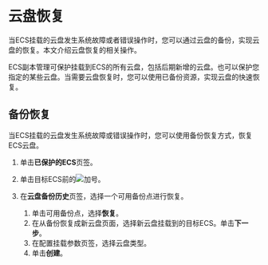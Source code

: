 # 云盘恢复

当ECS挂载的云盘发生系统故障或者错误操作时，您可以通过云盘的备份，实现云盘的恢复。本文介绍云盘恢复的相关操作。

ECS副本管理可保护挂载到ECS的所有云盘，包括后期新增的云盘。也可以保护您指定的某些云盘。当需要云盘恢复时，您可以使用已备份资源，实现云盘的快速恢复。

## 备份恢复

当ECS挂载的云盘发生系统故障或错误操作时，您可以使用备份恢复方式，恢复ECS云盘。

1.  单击**已保护的ECS**页签。

2.  单击目标ECS前的![加号](https://static-aliyun-doc.oss-accelerate.aliyuncs.com/assets/img/zh-CN/6836807161/p258807.png)。

3.  在**云盘备份历史**页签，选择一个可用备份点进行恢复。

    1.  单击可用备份点，选择**恢复**。
    2.  在从备份恢复成新云盘页面，选择新云盘挂载到的目标ECS。单击**下一步**。
    3.  在配置挂载参数页签，选择云盘类型。
    4.  单击**创建**。


